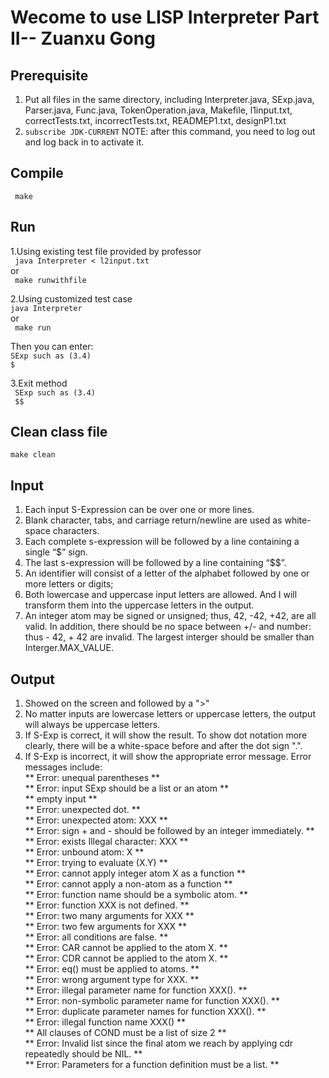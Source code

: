 # Wecome to use LISP Interpreter Part II-- Zuanxu Gong

## Prerequisite
1. Put all files in the same directory, including Interpreter.java, SExp.java, Parser.java, Func.java, TokenOperation.java, Makefile, l1input.txt, correctTests.txt, incorrectTests.txt, READMEP1.txt, designP1.txt
2. ``` subscribe JDK-CURRENT ```
NOTE: after this command, you need to log out and log back in to activate it. 

## Compile
``` make```</br>

## Run
1.Using existing test file provided by professor</br>
``` java Interpreter < l2input.txt```</br>
or</br>
``` make runwithfile```</br>

2.Using customized test case</br>
```java Interpreter```</br>
or</br>
``` make run```</br>

Then you can enter:</br>
```SExp such as (3.4)```</br>
```$```</br>

3.Exit method</br>
``` SExp such as (3.4)```</br>
``` $$```</br>

## Clean class file </br>
```make clean```</br>

## Input 
1. Each input S-Expression can be over one or more lines.
2. Blank character, tabs, and carriage return/newline are used as white-space characters.
3. Each complete s-expression will be followed by a line containing a single “$” sign. 
4. The last s-expression will be followed by a line containing “$$”. 
5. An identifier will consist of a letter of the alphabet followed by one or more letters or digits;
6. Both lowercase and uppercase input letters are allowed. And I will transform them into the uppercase letters in the output.
7. An integer atom may be signed or unsigned; thus, 42, -42, +42, are all valid. In addition, there should be no space between +/- and number: thus - 42, + 42 are invalid. The largest interger should be smaller than Interger.MAX_VALUE.

## Output
1. Showed on the screen and followed by a ">"
2. No matter inputs are lowercase letters or uppercase letters, the output will always be uppercase letters.
2. If S-Exp is correct, it will show the result. To show dot notation more clearly, there will be a white-space before and after the dot sign ".".
3. If S-Exp is incorrect, it will show the appropriate error message.
Error messages include:</br>
 ** Error: unequal parentheses **</br>
 ** Error: input SExp should be a list or an atom **</br>
 ** empty input **</br>
 ** Error: unexpected dot. **</br>
 ** Error: unexpected atom: XXX **</br>
 ** Error: sign + and - should be followed by an integer immediately. **</br>
 ** Error: exists Illegal character: XXX **</br>
 ** Error: unbound atom: X **</br>
 ** Error: trying to evaluate (X.Y) **</br>
 ** Error: cannot apply integer atom X as a function **</br>
 ** Error: cannot apply a non-atom as a function **</br>
 ** Error: function name should be a symbolic atom. **</br>
 ** Error: function XXX is not defined. **</br>
 ** Error: two many arguments for XXX **</br>
 ** Error: two few arguments for XXX **</br>
 ** Error: all conditions are false. **</br>
 ** Error: CAR cannot be applied to the atom X. **</br>
 ** Error: CDR cannot be applied to the atom X. **</br>
 ** Error: eq() must be applied to atoms. **</br>
 ** Error: wrong argument type for XXX. **</br>
 ** Error: illegal parameter name for function XXX(). **</br>
 ** Error: non-symbolic parameter name for function XXX(). **</br>
 ** Error: duplicate parameter names for function XXX(). **</br>
 ** Error: illegal function name XXX() **</br>
 ** All clauses of COND must be a list of size 2 **</br>
 ** Error: Invalid list since the final atom we reach by applying cdr repeatedly should be NIL. **</br>
 ** Error: Parameters for a function definition must be a list. **</br>
